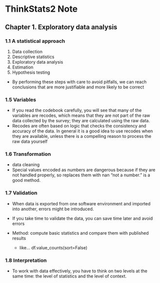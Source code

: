 # ThinkStats2 Note
## Chapter 1. Exploratory data analysis
### 1.1 A statistical approach
1. Data collection
2. Descriptive statistics
3. Exploratory data analysis
4. Estimation
5. Hypothesis testing
- By performing these steps with care to avoid pitfalls, we can reach conclusions
that are more justifiable and more likely to be correct
### 1.5 Variables
- If you read the codebook carefully, you will see that many of the variables
are recodes, which means that they are not part of the raw data collected
by the survey; they are calculated using the raw data.
- Recodes are often based on logic that checks the consistency and accuracy of
the data. In general it is a good idea to use recodes when they are available,
unless there is a compelling reason to process the raw data yourself
### 1.6 Transformation
- data cleaning
- Special values encoded as numbers are dangerous because if they are not
handled properly, so replaces them with nan “not a number.” is a good method.
### 1.7 Validation
- When data is exported from one software environment and imported into
another, errors might be introduced.
- If you take time to validate the data, you can save time
later and avoid errors

- Method: compute basic statistics and compare them
with published results
  - like... df.value_counts(sort=False)
### 1.8 Interpretation
- To work with data effectively, you have to think on two levels at the same
time: the level of statistics and the level of context.

  
